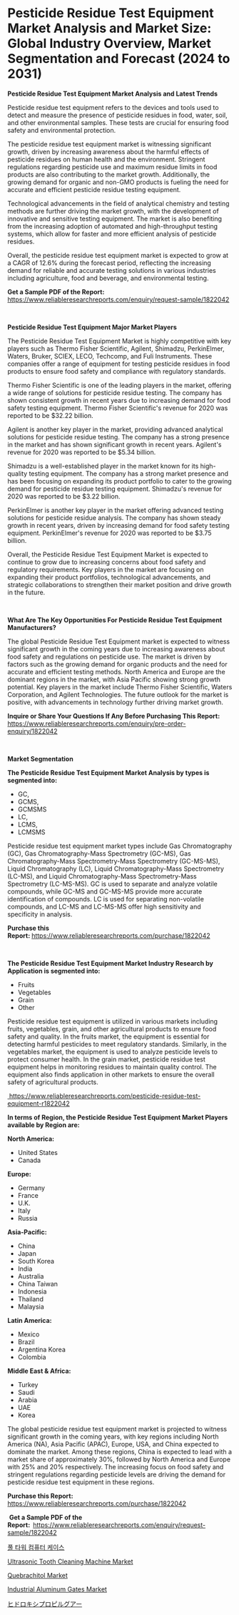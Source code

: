 <p><h1>Pesticide Residue Test Equipment Market Analysis and Market Size: Global Industry Overview, Market Segmentation and Forecast (2024 to 2031)</h1></p><p><strong>Pesticide Residue Test Equipment Market Analysis and Latest Trends</strong></p>
<p><p>Pesticide residue test equipment refers to the devices and tools used to detect and measure the presence of pesticide residues in food, water, soil, and other environmental samples. These tests are crucial for ensuring food safety and environmental protection.</p><p>The pesticide residue test equipment market is witnessing significant growth, driven by increasing awareness about the harmful effects of pesticide residues on human health and the environment. Stringent regulations regarding pesticide use and maximum residue limits in food products are also contributing to the market growth. Additionally, the growing demand for organic and non-GMO products is fueling the need for accurate and efficient pesticide residue testing equipment.</p><p>Technological advancements in the field of analytical chemistry and testing methods are further driving the market growth, with the development of innovative and sensitive testing equipment. The market is also benefiting from the increasing adoption of automated and high-throughput testing systems, which allow for faster and more efficient analysis of pesticide residues.</p><p>Overall, the pesticide residue test equipment market is expected to grow at a CAGR of 12.6% during the forecast period, reflecting the increasing demand for reliable and accurate testing solutions in various industries including agriculture, food and beverage, and environmental testing.</p></p>
<p><strong>Get a Sample PDF of the Report:&nbsp;</strong> <a href="https://www.reliableresearchreports.com/enquiry/request-sample/1822042">https://www.reliableresearchreports.com/enquiry/request-sample/1822042</a></p>
<p>&nbsp;</p>
<p><strong>Pesticide Residue Test Equipment Major Market Players</strong></p>
<p><p>The Pesticide Residue Test Equipment Market is highly competitive with key players such as Thermo Fisher Scientific, Agilent, Shimadzu, PerkinElmer, Waters, Bruker, SCIEX, LECO, Techcomp, and Fuli Instruments. These companies offer a range of equipment for testing pesticide residues in food products to ensure food safety and compliance with regulatory standards.</p><p>Thermo Fisher Scientific is one of the leading players in the market, offering a wide range of solutions for pesticide residue testing. The company has shown consistent growth in recent years due to increasing demand for food safety testing equipment. Thermo Fisher Scientific's revenue for 2020 was reported to be $32.22 billion.</p><p>Agilent is another key player in the market, providing advanced analytical solutions for pesticide residue testing. The company has a strong presence in the market and has shown significant growth in recent years. Agilent's revenue for 2020 was reported to be $5.34 billion.</p><p>Shimadzu is a well-established player in the market known for its high-quality testing equipment. The company has a strong market presence and has been focusing on expanding its product portfolio to cater to the growing demand for pesticide residue testing equipment. Shimadzu's revenue for 2020 was reported to be $3.22 billion.</p><p>PerkinElmer is another key player in the market offering advanced testing solutions for pesticide residue analysis. The company has shown steady growth in recent years, driven by increasing demand for food safety testing equipment. PerkinElmer's revenue for 2020 was reported to be $3.75 billion.</p><p>Overall, the Pesticide Residue Test Equipment Market is expected to continue to grow due to increasing concerns about food safety and regulatory requirements. Key players in the market are focusing on expanding their product portfolios, technological advancements, and strategic collaborations to strengthen their market position and drive growth in the future.</p></p>
<p>&nbsp;</p>
<p><strong>What Are The Key Opportunities For Pesticide Residue Test Equipment Manufacturers?</strong></p>
<p><p>The global Pesticide Residue Test Equipment market is expected to witness significant growth in the coming years due to increasing awareness about food safety and regulations on pesticide use. The market is driven by factors such as the growing demand for organic products and the need for accurate and efficient testing methods. North America and Europe are the dominant regions in the market, with Asia Pacific showing strong growth potential. Key players in the market include Thermo Fisher Scientific, Waters Corporation, and Agilent Technologies. The future outlook for the market is positive, with advancements in technology further driving market growth.</p></p>
<p><strong>Inquire or Share Your Questions If Any Before Purchasing This Report:</strong> <a href="https://www.reliableresearchreports.com/enquiry/pre-order-enquiry/1822042">https://www.reliableresearchreports.com/enquiry/pre-order-enquiry/1822042</a></p>
<p>&nbsp;</p>
<p><strong>Market Segmentation</strong></p>
<p><strong>The Pesticide Residue Test Equipment Market Analysis by types is segmented into:</strong></p>
<p><ul><li>GC,</li><li>GCMS,</li><li>GCMSMS</li><li>LC,</li><li>LCMS,</li><li>LCMSMS</li></ul></p>
<p><p>Pesticide residue test equipment market types include Gas Chromatography (GC), Gas Chromatography-Mass Spectrometry (GC-MS), Gas Chromatography-Mass Spectrometry-Mass Spectrometry (GC-MS-MS), Liquid Chromatography (LC), Liquid Chromatography-Mass Spectrometry (LC-MS), and Liquid Chromatography-Mass Spectrometry-Mass Spectrometry (LC-MS-MS). GC is used to separate and analyze volatile compounds, while GC-MS and GC-MS-MS provide more accurate identification of compounds. LC is used for separating non-volatile compounds, and LC-MS and LC-MS-MS offer high sensitivity and specificity in analysis.</p></p>
<p><strong>Purchase this Report:&nbsp;</strong><a href="https://www.reliableresearchreports.com/purchase/1822042">https://www.reliableresearchreports.com/purchase/1822042</a></p>
<p>&nbsp;</p>
<p><strong>The Pesticide Residue Test Equipment Market Industry Research by Application is segmented into:</strong></p>
<p><ul><li>Fruits</li><li>Vegetables</li><li>Grain</li><li>Other</li></ul></p>
<p><p>Pesticide residue test equipment is utilized in various markets including fruits, vegetables, grain, and other agricultural products to ensure food safety and quality. In the fruits market, the equipment is essential for detecting harmful pesticides to meet regulatory standards. Similarly, in the vegetables market, the equipment is used to analyze pesticide levels to protect consumer health. In the grain market, pesticide residue test equipment helps in monitoring residues to maintain quality control. The equipment also finds application in other markets to ensure the overall safety of agricultural products.</p></p>
<p><a href="https://www.reliableresearchreports.com/pesticide-residue-test-equipment-r1822042">&nbsp;https://www.reliableresearchreports.com/pesticide-residue-test-equipment-r1822042</a></p>
<p><strong>In terms of Region, the Pesticide Residue Test Equipment Market Players available by Region are:</strong></p>
<p>
    <p> <strong> North America: </strong>
        <ul>
            <li>United States</li>
            <li>Canada</li>
        </ul>
        </p> 
    <p> <strong> Europe: </strong>
        <ul>
            <li>Germany</li>
            <li>France</li>
            <li>U.K.</li>
            <li>Italy</li>
            <li>Russia</li>
        </ul>
        </p> 
    <p> <strong> Asia-Pacific: </strong>
        <ul>
            <li>China</li>
            <li>Japan</li>
            <li>South Korea</li>
            <li>India</li>
            <li>Australia</li>
            <li>China Taiwan</li>
            <li>Indonesia</li>
            <li>Thailand</li>
            <li>Malaysia</li>
        </ul>
        </p> 
    <p> <strong> Latin America: </strong>
        <ul>
            <li>Mexico</li>
            <li>Brazil</li>
            <li>Argentina Korea</li>
            <li>Colombia</li>
        </ul>
        </p> 
    <p> <strong> Middle East & Africa: </strong>
        <ul>
            <li>Turkey</li>
            <li>Saudi</li>
            <li>Arabia</li>
            <li>UAE</li>
            <li>Korea</li>
        </ul>
    </p>
    </p>
<p><p>The global pesticide residue test equipment market is projected to witness significant growth in the coming years, with key regions including North America (NA), Asia Pacific (APAC), Europe, USA, and China expected to dominate the market. Among these regions, China is expected to lead with a market share of approximately 30%, followed by North America and Europe with 25% and 20% respectively. The increasing focus on food safety and stringent regulations regarding pesticide levels are driving the demand for pesticide residue test equipment in these regions.</p></p>
<p><strong>Purchase this Report: </strong><a href="https://www.reliableresearchreports.com/purchase/1822042">https://www.reliableresearchreports.com/purchase/1822042</a></p>
<p>&nbsp;<strong>Get a Sample PDF of the Report:&nbsp;&nbsp;</strong><a href="https://www.reliableresearchreports.com/enquiry/request-sample/1822042">https://www.reliableresearchreports.com/enquiry/request-sample/1822042</a></p>
<p><strong></strong></p>
<p><p><a href="https://github.com/TobyKub4685/Market-Research-Report-List-1/blob/main/110076238263.md">풀 타워 컴퓨터 케이스</a></p><p><a href="https://github.com/ruddyyedelwadw/Market-Research-Report-List-2/blob/main/ultrasonic-tooth-cleaning-machine-market.md">Ultrasonic Tooth Cleaning Machine Market</a></p><p><a href="https://issuu.com/reportprime-2/docs/quebrachitol-market-size-2030.pptx">Quebrachitol Market</a></p><p><a href="https://github.com/jaidynmorantestelletmjzya/Market-Research-Report-List-2/blob/main/industrial-aluminum-gates-market.md">Industrial Aluminum Gates Market</a></p><p><a href="https://medium.com/@munroco657/%E6%B0%B4%E9%85%B8%E3%83%97%E3%83%AD%E3%83%94%E3%83%AB%E3%82%B0%E3%82%A2%E3%83%BC%E5%B8%82%E5%A0%B4-%E7%AB%B6%E4%BA%89%E5%88%86%E6%9E%90-%E5%B8%82%E5%A0%B4%E5%8B%95%E5%90%91-2031%E5%B9%B4%E3%81%BE%E3%81%A7%E3%81%AE%E4%BA%88%E6%B8%AC-acd87061ec06">ヒドロキシプロピルグアー</a></p></p>